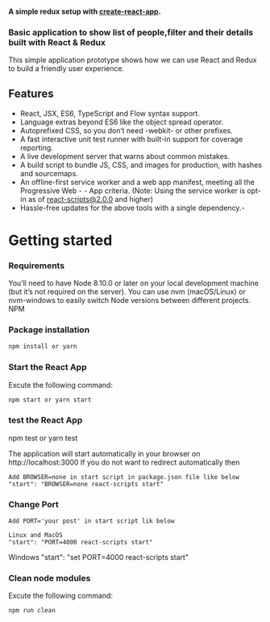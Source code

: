 #### A simple redux setup with [create-react-app](https://github.com/facebookincubator/create-react-app).

### Basic application to show list of people,filter and their details built with React & Redux

This simple application prototype shows how we can use React and Redux to build a friendly user experience.

## Features

- React, JSX, ES6, TypeScript and Flow syntax support.
- Language extras beyond ES6 like the object spread operator.
- Autoprefixed CSS, so you don’t need -webkit- or other prefixes.
- A fast interactive unit test runner with built-in support for coverage reporting.
- A live development server that warns about common mistakes.
- A build script to bundle JS, CSS, and images for production, with hashes and sourcemaps.
- An offline-first service worker and a web app manifest, meeting all the Progressive Web - - App criteria. (Note: Using the service worker is opt-in as of react-scripts@2.0.0 and higher)
- Hassle-free updates for the above tools with a single dependency.-

# Getting started

### Requirements

You’ll need to have Node 8.10.0 or later on your local development machine (but it’s not required on the server). You can use nvm (macOS/Linux) or nvm-windows to easily switch Node versions between different projects.
NPM

### Package installation

```bash
npm install or yarn
```

### Start the React App

Excute the following command:

```bash
npm start or yarn start
```

### test the React App

npm test or yarn test

The application will start automatically in your browser on http://localhost:3000
If you do not want to redirect automatically then

```
Add BROWSER=none in start script in package.json file like below
"start": "BROWSER=none react-scripts start"
```

### Change Port

```
Add PORT='your post' in start script lik below

Linux and MacOS
"start": "PORT=4000 react-scripts start"
```

Windows
"start": "set PORT=4000 react-scripts start"

### Clean node modules

Excute the following command:

```bash
npm run clean
```
